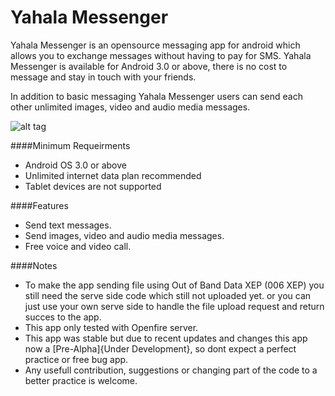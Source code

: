 # Yahala Messenger

Yahala Messenger is an opensource messaging app for android which allows you to exchange messages without having to pay for SMS. Yahala Messenger is available for Android 3.0 or above, there is no cost to message and stay in touch with your friends.

In addition to basic messaging Yahala Messenger users can send each other unlimited images, video and audio media messages.


![alt tag](https://raw.githubusercontent.com/wmhameed/X-Messenger/master/word-2.png)


####Minimum Requeirments

- Android OS 3.0 or above
- Unlimited internet data plan recommended
- Tablet devices are not supported
 
####Features

- Send text messages.
- Send images, video and audio media messages.
- Free voice and video call.

####Notes
- To make the app sending file using Out of Band Data XEP (006 XEP) you still need the serve side code which still not uploaded yet. or you can just use your own serve side to handle the file upload request and return succes to the app.
- This app only tested with Openfire server.
- This app was stable but due to recent updates and changes this app now a [Pre-Alpha]{Under Development}, so dont expect a perfect practice or free bug app.
- Any usefull contribution, suggestions or changing part of the code to a better practice is welcome.
